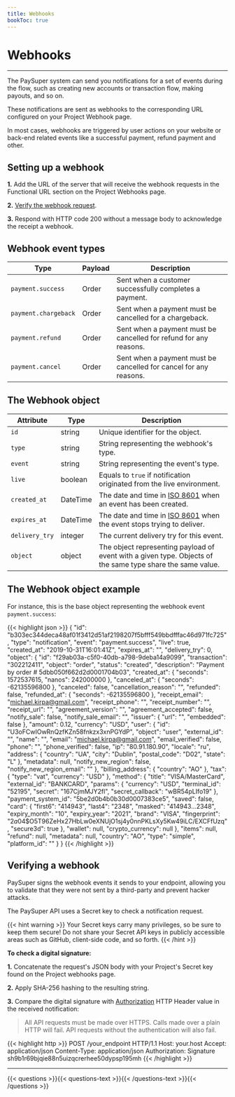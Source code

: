 ```yaml
---
title: Webhooks
bookToc: true
---
```


# Webhooks
***

The PaySuper system can send you notifications for a set of events during the flow, such as creating new accounts or transaction flow, making payouts, and so on.

These notifications are sent as webhooks to the corresponding URL configured on your Project Webhook page.

In most cases, webhooks are triggered by user actions on your website or back-end related events like a successful payment, refund payment and other.

## Setting up a webhook

**1.** Add the URL of the server that will receive the webhook requests in the Functional URL section on the Project Webhooks page.

**2.** [Verify the webhook request](/docs/payments/webhooks/#verifying-a-webhook).

**3.** Respond with HTTP code 200 without a message body to acknowledge the receipt a webhook. 

## Webhook event types

Type|Payload|Description
---|---|---
`payment.success`|Order|Sent when a customer successfully completes a payment.
`payment.chargeback`|Order|Sent when a payment must be cancelled for a chargeback.
`payment.refund`|Order|Sent when a payment must be cancelled for refund for any reasons.
`payment.cancel`|Order|Sent when a payment must be cancelled for cancel for any reasons.

## The Webhook object

Attribute|Type|Description
---|---|---
`id`|string| Unique identifier for the object.
`type`|string| String representing the webhook's type.
`event`|string| String representing the event's type.
`live`|boolean| Equals to `true` if notification originated from the live environment.
`created_at`|DateTime|The date and time in [ISO 8601](https://www.iso.org/iso-8601-date-and-time-format.html) when an event has been created.
`expires_at`|DateTime|The date and time in [ISO 8601](https://www.iso.org/iso-8601-date-and-time-format.html) when the event stops trying to deliver.
`delivery_try`|integer|The current delivery try for this event.
`object`|object| The object representing payload of event with a given type. Objects of the same type share the same value.

## The Webhook object example

For instance, this is the base object representing the webhook event `payment.success`:

{{< highlight json >}}
{
   "id": "b303ec344deca48af01f3412d51af2198207f5bfff549bbdfffac46d971fc725",
   "type": "notification",
   "event": "payment.success",
   "live": true,
   "created_at": "2019-10-31T16:01:41Z",
   "expires_at": "",
   "delivery_try": 0,
   "object": {
      "id": "f29ab03a-c5f0-40db-a798-9deba14a9099",
      "transaction": "302212411",
      "object": "order",
      "status": "created",
      "description": "Payment by order # 5dbb050f662d2d0001704b03",
      "created_at": {
         "seconds": 1572537615,
         "nanos": 242000000
      },
      "canceled_at": {
         "seconds": -62135596800
      },
      "canceled": false,
      "cancellation_reason": "",
      "refunded": false,
      "refunded_at": {
         "seconds": -62135596800
      },
      "receipt_email": "michael.kirpa@gmail.com",
      "receipt_phone": "",
      "receipt_number": "",
      "receipt_url": "",
      "agreement_version": "",
      "agreement_accepted": false,
      "notify_sale": false,
      "notify_sale_email": "",
      "issuer": {
         "url": "",
         "embedded": false
      },
      "amount": 0.12,
      "currency": "USD",
      "user": {
         "id": "U3oFCwIOwRnQzfKZn58fnkzx3xnPGYdP",
         "object": "user",
         "external_id": "",
         "name": "",
         "email": "michael.kirpa@gmail.com",
         "email_verified": false,
         "phone": "",
         "phone_verified": false,
         "ip": "80.91.180.90",
         "locale": "ru",
         "address": {
            "country": "UA",
            "city": "Dublin",
            "postal_code": "D02",
            "state": "L"
         },
         "metadata": null,
         "notify_new_region": false,
         "notify_new_region_email": ""
      },
      "billing_address": {
         "country": "AO"
      },
      "tax": {
         "type": "vat",
         "currency": "USD"
      },
      "method": {
         "title": "VISA/MasterCard",
         "external_id": "BANKCARD",
         "params": {
            "currency": "USD",
            "terminal_id": "52195",
            "secret": "167CjmMJY2fl",
            "secret_callback": "wBR54pLIfo19"
         },
         "payment_system_id": "5be2d0b4b0b30d0007383ce5",
         "saved": false,
         "card": {
            "first6": "414943",
            "last4": "2348",
            "masked": "414943...2348",
            "expiry_month": "10",
            "expiry_year": "2021",
            "brand": "VISA",
            "fingerprint": "$2a$04$O5T96ZeHx27HbLw0eXNUjO1sj4y0nnPKLsXy5Kw49iLC/EXCFfUzq",
            "secure3d": true
         },
         "wallet": null,
         "crypto_currency": null
      },
      "items": null,
      "refund": null,
      "metadata": null,
      "country": "AO",
      "type": "simple",
      "platform_id": ""
   }
}
{{< /highlight >}}

## Verifying a webhook

PaySuper signs the webhook events it sends to your endpoint, allowing you to validate that they were not sent by a third-party and prevent hacker attacks.

The PaySuper API uses a Secret key to check a notification request. 

{{< hint warning >}}
Your Secret keys carry many privileges, so be sure to keep them secure! Do not share your Secret API keys in publicly accessible areas such as GitHub, client-side code, and so forth.
{{< /hint >}}

**To check a digital signature:**

**1.** Concatenate the request's JSON body with your Project's Secret key found on the Project webhooks page.

**2.** Apply SHA-256 hashing to the resulting string. 

**3.** Compare the digital signature with [Authorization](https://developer.mozilla.org/en-US/docs/Web/HTTP/Headers/Authorization) HTTP Header value in the received notification:

> All API requests must be made over HTTPS. Calls made over a plain HTTP will fail. API requests without the authentication will also fail.

{{< highlight http >}}
POST /your_endpoint HTTP/1.1
Host: your.host
Accept: application/json
Content-Type: application/json
Authorization: Signature sh9b1r69bjqie88n5uizqcrerhee50dypsp195mh
{{< /highlight >}}

***

{{< questions >}}{{< questions-text >}}{{< /questions-text >}}{{< /questions >}}